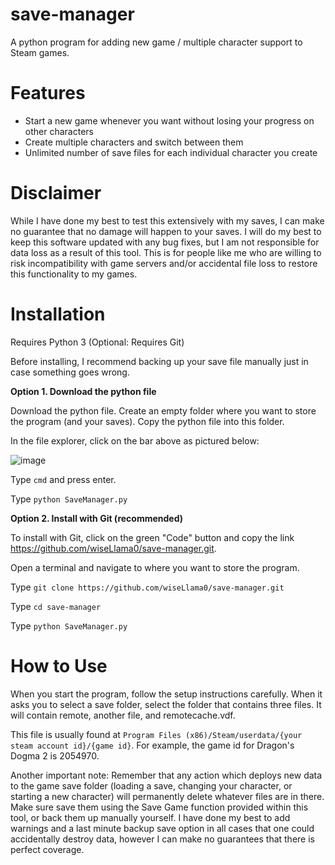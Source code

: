 # save-manager
A python program for adding new game / multiple character support to Steam games.
# Features
- Start a new game whenever you want without losing your progress on other characters
- Create multiple characters and switch between them
- Unlimited number of save files for each individual character you create
# Disclaimer
While I have done my best to test this extensively with my saves, I can make no guarantee that no damage will happen to your saves. I will do my best to keep this software updated with any bug fixes, but I am not responsible for data loss as a result of this tool. This is for people like me who are willing to risk incompatibility with game servers and/or accidental file loss to restore this functionality to my games.
# Installation
Requires Python 3
(Optional: Requires Git)

Before installing, I recommend backing up your save file manually just in case something goes wrong.

**Option 1. Download the python file**

Download the python file. Create an empty folder where you want to store the program (and your saves). Copy the python file into this folder.

In the file explorer, click on the bar above as pictured below:

![image](https://github.com/wiseLlama0/save-manager/assets/114631736/c45a0b8e-33a7-488b-9106-7f8a56b753ed)

Type `cmd` and press enter.

Type `python SaveManager.py`

**Option 2. Install with Git (recommended)**

To install with Git, click on the green "Code" button and copy the link https://github.com/wiseLlama0/save-manager.git.

Open a terminal and navigate to where you want to store the program.

Type `git clone https://github.com/wiseLlama0/save-manager.git`

Type `cd save-manager`

Type `python SaveManager.py`

# How to Use

When you start the program, follow the setup instructions carefully. When it asks you to select a save folder, select the folder that contains three files. It will contain remote, another file, and remotecache.vdf. 

This file is usually found at `Program Files (x86)/Steam/userdata/{your steam account id}/{game id}`. For example, the game id for Dragon's Dogma 2 is 2054970.

Another important note: Remember that any action which deploys new data to the game save folder (loading a save, changing your character, or starting a new character) will permanently delete whatever files are in there. Make sure save them using the Save Game function provided within this tool, or back them up manually yourself. I have done my best to add warnings and a last minute backup save option in all cases that one could accidentally destroy data, however I can make no guarantees that there is perfect coverage.

